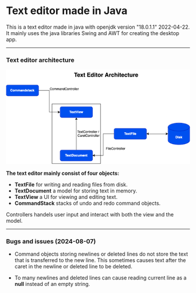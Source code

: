 # Text editor made in Java

This is a text editor made in java with openjdk version "18.0.1.1" 2022-04-22.
It mainly uses the java libraries Swing and AWT for creating the desktop app.

---------------------------------------------------------------------------------

### Text editor architecture

![Text editor architecture](/img/text-editor.drawio.png)

**The text editor mainly consist of four objects:**
* **TextFile** for writing and reading files from disk.
* **TextDocument** a model for storing text in memory.
* **TextView** a UI for viewing and editing text.
* **CommandStack** stacks of undo and redo command objects.

Controllers handels user input and interact with both the view and the model.

----------------------------------------------------------------------------------

### Bugs and issues (2024-08-07)

* Command objects storing newlines or deleted lines do not store the text that is transferred to the new line. This sometimes causes text after the caret in the newline or deleted line to be deleted.

* To many newlines and deleted lines can cause reading current line as a **null** instead of an empty string.
